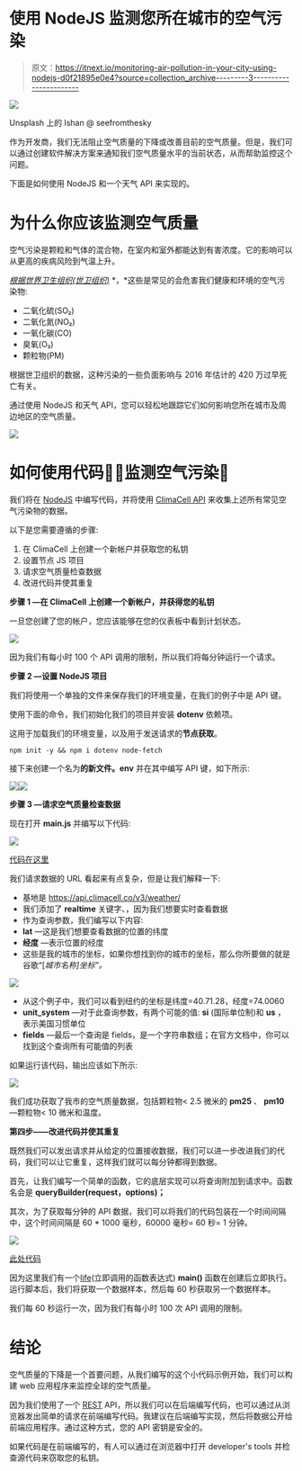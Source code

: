 # 使用 NodeJS 监测您所在城市的空气污染

> 原文：<https://itnext.io/monitoring-air-pollution-in-your-city-using-nodejs-d0f21895e0e4?source=collection_archive---------3----------------------->

![](img/66d6d5b04ff5d1c87a6374f966335455.png)

Unsplash 上的 Ishan @ seefromthesky

作为开发商，我们无法阻止空气质量的下降或改善目前的空气质量。但是，我们可以通过创建软件解决方案来通知我们空气质量水平的当前状态，从而帮助监控这个问题。

下面是如何使用 NodeJS 和一个天气 API 来实现的。

# 为什么你应该监测空气质量

空气污染是颗粒和气体的混合物，在室内和室外都能达到有害浓度。它的影响可以从更高的疾病风险到气温上升。

[*根据世界卫生组织(世卫组织)*](https://www.who.int/airpollution/ambient/pollutants/en/) *，*这些是常见的会危害我们健康和环境的空气污染物:

*   二氧化硫(SO₂)
*   二氧化氮(NO₂)
*   一氧化碳(CO)
*   臭氧(O₃)
*   颗粒物(PM)

根据世卫组织的数据，这种污染的一些负面影响与 2016 年估计的 420 万过早死亡有关。

通过使用 NodeJS 和天气 API，您可以轻松地跟踪它们如何影响您所在城市及周边地区的空气质量。

![](img/c6e93db57790cc39871d4d739fb018a2.png)

# 如何使用代码👨‍💻监测空气污染💨

我们将在 [NodeJS](https://nodejs.org/en/) 中编写代码，并将使用 [ClimaCell API](https://developer.climacell.co/) 来收集上述所有常见空气污染物的数据。

以下是您需要遵循的步骤:

1.  在 ClimaCell 上创建一个新帐户并获取您的私钥
2.  设置节点 JS 项目
3.  请求空气质量检查数据
4.  改进代码并使其重复

**步骤 1 —在 ClimaCell 上创建一个新帐户，并获得您的私钥**

一旦您创建了您的帐户，您应该能够在您的仪表板中看到计划状态。

![](img/3f03beb2fc5889d1adcb72f2e1b2a6ab.png)

因为我们有每小时 100 个 API 调用的限制，所以我们将每分钟运行一个请求。

**步骤 2 —设置 NodeJS 项目**

我们将使用一个单独的文件来保存我们的环境变量，在我们的例子中是 API 键。

使用下面的命令，我们初始化我们的项目并安装 **dotenv** 依赖项。

这用于加载我们的环境变量，以及用于发送请求的**节点获取**。

`npm init -y && npm i dotenv node-fetch`

接下来创建一个名为**的新文件。env** 并在其中编写 API 键，如下所示:

![](img/5b34276fa371f5f6b7b35516bf6f0435.png)![](img/3821f8153f56349699983b1954b76cf0.png)

**步骤 3 —请求空气质量检查数据**

现在打开 **main.js** 并编写以下代码:

![](img/83c98c2a93834703ebadbb78462cd569.png)

[代码在这里](https://carbon.now.sh/?bg=rgba(0%2C32%2C91%2C1)&t=seti&wt=none&l=auto&ds=true&dsyoff=20px&dsblur=68px&wc=true&wa=true&pv=56px&ph=56px&ln=true&fl=1&fm=Hack&fs=16px&lh=133%25&si=false&es=4x&wm=false&code=const%2520fetch%2520%253D%2520require(%2522node-fetch%2522)%253B%250Arequire(%2522dotenv%2522).config()%253B%250A%250Aconst%2520myApiKey%2520%253D%2520process.env.CLIMACELL_API_KEY%253B%250A%250A(async%2520function%2520main()%2520%257B%250A%2520%2520try%2520%257B%250A%2520%2520%2520%2520const%2520res%2520%253D%2520await%2520fetch(%250A%2520%2520%2520%2520%2520%2520%2560https%253A%252F%252Fapi.climacell.co%252Fv3%252Fweather%252Frealtime%253Flat%253D45.6580%2526lon%253D25.6012%2526unit_system%253Dsi%2526fields%253Dtemp%2526fields%253Dpm10%2526fields%253Dpm25%2526fields%253Do3%2526fields%253Dno2%2526fields%253Dco%2526fields%253Dso2%2526apikey%253D%2524%257BmyApiKey%257D%2560%250A%2520%2520%2520%2520)%253B%250A%2520%2520%2520%2520const%2520json%2520%253D%2520await%2520res.json()%253B%250A%2520%2520%2520%2520console.log(json)%253B%250A%2520%2520%257D%2520catch%2520(err)%2520%257B%250A%2520%2520%2520%2520console.error(%2522ERROR%2522)%253B%250A%2520%2520%2520%2520console.error(err)%253B%250A%2520%2520%257D%250A%257D)()%253B)

我们请求数据的 URL 看起来有点复杂，但是让我们解释一下:

*   基地是 https://api.climacell.co/v3/weather/
*   我们添加了 **realtime** 关键字、，因为我们想要实时查看数据
*   作为查询参数，我们编写以下内容:
*   **lat** —这是我们想要查看数据的位置的纬度
*   **经度** —表示位置的经度
*   这些是我的城市的坐标，如果你想找到你的城市的坐标，那么你所要做的就是谷歌“[*城市名称]坐标”。*

![](img/94ac4afa7f01e142aec0fe377625df2e.png)

*   从这个例子中，我们可以看到纽约的坐标是纬度=40.71.28，经度=74.0060
*   **unit_system** —对于此查询参数，有两个可能的值: **si** (国际单位制)和 **us** ，表示美国习惯单位
*   **fields** —最后一个查询是 fields，是一个字符串数组；在官方文档中，你可以找到这个查询所有可能值的列表

如果运行该代码，输出应该如下所示:

![](img/0fff9c9b26ad06b704c192981ecdc457.png)

我们成功获取了我市的空气质量数据，包括颗粒物< 2.5 微米的 **pm25** 、 **pm10** —颗粒物< 10 微米和温度。

**第四步——改进代码并使其重复**

既然我们可以发出请求并从给定的位置接收数据，我们可以进一步改进我们的代码，我们可以让它重复，这样我们就可以每分钟都得到数据。

首先，让我们编写一个简单的函数，它的底层实现可以将查询附加到请求中。函数名会是 **queryBuilder(request，options)；**

其次，为了获取每分钟的 API 数据，我们可以将我们的代码包装在一个时间间隔中，这个时间间隔是 60 * 1000 毫秒，60000 毫秒= 60 秒= 1 分钟。

![](img/91da0cf45d49971efc84464f4ddb53e9.png)

[此处代码](https://carbon.now.sh/?bg=rgba(0%2C32%2C91%2C1)&t=seti&wt=none&l=auto&ds=true&dsyoff=20px&dsblur=68px&wc=true&wa=true&pv=56px&ph=56px&ln=true&fl=1&fm=Hack&fs=16px&lh=133%25&si=false&es=4x&wm=false&code=%250Aconst%2520fetch%2520%253D%2520require(%2522node-fetch%2522)%253B%250Arequire(%2522dotenv%2522).config()%253B%250Aconst%2520myApiKey%2520%253D%2520process.env.CLIMACELL_API_KEY%253B%250A%250Afunction%2520queryBuilder(request%252C%2520options)%2520%257B%250A%2520%2520request%2520%252B%253D%2520%2522%253F%2522%253B%250A%2520%2520Object.keys(options).forEach((key)%2520%253D%253E%2520%257B%250A%2520%2520%2520%2520if%2520(typeof%2520options%255Bkey%255D%2520%253D%253D%253D%2520%2522number%2522%2520%257C%257C%2520typeof%2520options%255Bkey%255D%2520%253D%253D%253D%2520%2522string%2522)%2520%257B%250A%2520%2520%2520%2520%2520%2520if%2520(request%255Brequest.length%2520-%25201%255D%2520!%253D%253D%2520%2522%253F%2522)%2520%257B%250A%2520%2520%2520%2520%2520%2520%2520%2520request%2520%252B%253D%2520%2522%2526%2522%253B%250A%2520%2520%2520%2520%2520%2520%257D%250A%2520%2520%2520%2520%2520%2520request%2520%252B%253D%2520%2560%2524%257Bkey%257D%253D%2524%257Boptions%255Bkey%255D%257D%2560%253B%250A%2520%2520%2520%2520%257D%2520else%2520if%2520(Array.isArray(options%255Bkey%255D))%2520%257B%250A%2520%2520%2520%2520%2520%2520options%255Bkey%255D.forEach((e)%2520%253D%253E%2520%257B%250A%2520%2520%2520%2520%2520%2520%2520%2520if%2520(typeof%2520e%2520%253D%253D%253D%2520%2522number%2522%2520%257C%257C%2520typeof%2520e%2520%253D%253D%253D%2520%2522string%2522)%2520%257B%250A%2520%2520%2520%2520%2520%2520%2520%2520%2520%2520if%2520(request%255Brequest.length%2520-%25201%255D%2520!%253D%253D%2520%2522%253F%2522)%2520%257B%250A%2520%2520%2520%2520%2520%2520%2520%2520%2520%2520%2520%2520request%2520%252B%253D%2520%2522%2526%2522%253B%250A%2520%2520%2520%2520%2520%2520%2520%2520%2520%2520%257D%250A%2520%2520%2520%2520%2520%2520%2520%2520%2520%2520request%2520%252B%253D%2520%2560%2524%257Bkey%257D%253D%2524%257Be%257D%2560%253B%250A%2520%2520%2520%2520%2520%2520%2520%2520%257D%250A%2520%2520%2520%2520%2520%2520%257D)%253B%250A%2520%2520%2520%2520%257D%250A%2520%2520%257D)%253B%250A%2520%2520return%2520request%253B%250A%257D%250Aasync%2520function%2520getAirQualityData()%2520%257B%250A%2520%2520try%2520%257B%250A%2520%2520%2520%2520const%2520url%2520%253D%2520queryBuilder(%2522https%253A%252F%252Fapi.climacell.co%252Fv3%252Fweather%252Frealtime%2522%252C%2520%257B%250A%2520%2520%2520%2520%2520%2520lat%253A%252045.658%252C%250A%2520%2520%2520%2520%2520%2520lon%253A%252025.6012%252C%250A%2520%2520%2520%2520%2520%2520unit_system%253A%2520%2522si%2522%252C%250A%2520%2520%2520%2520%2520%2520fields%253A%2520%255B%2522temp%2522%252C%2520%2522pm10%2522%252C%2520%2522pm25%2522%252C%2520%2522o3%2522%252C%2520%2522no2%2522%252C%2520%2522co%2522%252C%2520%2522so2%2522%255D%252C%250A%2520%2520%2520%2520%2520%2520apikey%253A%2520myApiKey%252C%250A%2520%2520%2520%2520%257D)%253B%250A%2520%2520%2520%2520const%2520res%2520%253D%2520await%2520fetch(url)%253B%250A%2520%2520%2520%2520const%2520data%2520%253D%2520await%2520res.json()%253B%250A%2520%2520%2520%2520return%2520data%253B%250A%2520%2520%257D%2520catch%2520(err)%2520%257B%250A%2520%2520%2520%2520console.error(%2522ERROR%2522)%253B%250A%2520%2520%2520%2520console.error(err)%253B%250A%2520%2520%257D%250A%257D%250A(async%2520function%2520main()%2520%257B%250A%2520%2520const%2520data%2520%253D%2520await%2520getAirQualityData()%253B%250A%2520%2520console.log(data)%253B%250A%2520%2520setInterval(async%2520()%2520%253D%253E%2520%257B%250A%2520%2520%2520%2520const%2520data%2520%253D%2520await%2520getAirQualityData()%253B%250A%2520%2520%2520%2520console.log(data)%253B%250A%2520%2520%257D%252C%252060%2520*%25201000)%253B%250A%257D)()%253B)

因为这里我们有一个[life](https://developer.mozilla.org/en-US/docs/Glossary/IIFE)(立即调用的函数表达式) **main()** 函数在创建后立即执行。运行脚本后，我们将获取一个数据样本，然后每 60 秒获取另一个数据样本。

我们每 60 秒运行一次，因为我们有每小时 100 次 API 调用的限制。

# 结论

空气质量的下降是一个首要问题，从我们编写的这个小代码示例开始，我们可以构建 web 应用程序来监控全球的空气质量。

因为我们使用了一个 [REST](https://en.wikipedia.org/wiki/Representational_state_transfer) API，所以我们可以在后端编写代码，也可以通过从浏览器发出简单的请求在前端编写代码。我建议在后端编写实现，然后将数据公开给前端应用程序。通过这种方式，您的 API 密钥是安全的。

如果代码是在前端编写的，有人可以通过在浏览器中打开 developer's tools 并检查源代码来窃取您的私钥。